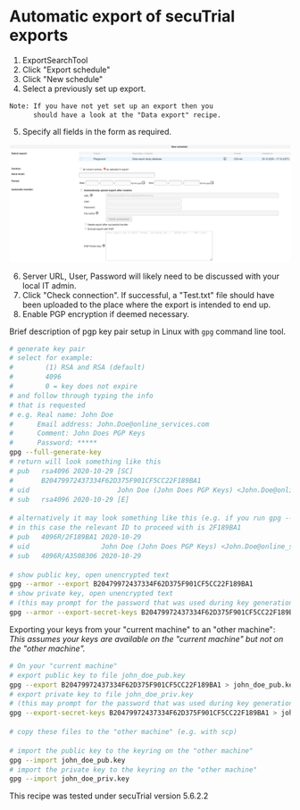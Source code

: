# Automatic export of secuTrial exports

1. ExportSearchTool
2. Click "Export schedule"
3. Click "New schedule"
4. Select a previously set up export.

```
Note: If you have not yet set up an export then you 
      should have a look at the "Data export" recipe. 
```

5. Specify all fields in the form as required.  

  ![autoexpsetup](fig/setup_auto_export.png)

6. Server URL, User, Password will likely need to be discussed with your local IT admin.
7. Click "Check connection". If successful, a "Test.txt" file should have been uploaded
   to the place where the export is intended to end up.
8. Enable PGP encryption if deemed necessary.

Brief description of pgp key pair setup in Linux with `gpg` command line tool.

``` bash
# generate key pair
# select for example:
#        (1) RSA and RSA (default)
#        4096
#        0 = key does not expire
# and follow through typing the info
# that is requested
# e.g. Real name: John Doe
#      Email address: John.Doe@online_services.com
#      Comment: John Does PGP Keys
#      Password: *****
gpg --full-generate-key
# return will look something like this
# pub   rsa4096 2020-10-29 [SC]
#       B20479972437334F62D375F901CF5CC22F189BA1
# uid                      John Doe (John Does PGP Keys) <John.Doe@online_services.com>
# sub   rsa4096 2020-10-29 [E]

# alternatively it may look something like this (e.g. if you run gpg --list-keys)
# in this case the relevant ID to proceed with is 2F189BA1
# pub   4096R/2F189BA1 2020-10-29
# uid                  John Doe (John Does PGP Keys) <John.Doe@online_services.com>
# sub   4096R/A3508306 2020-10-29

# show public key, open unencrypted text
gpg --armor --export B20479972437334F62D375F901CF5CC22F189BA1
# show private key, open unencrypted text 
# (this may prompt for the password that was used during key generation)
gpg --armor --export-secret-keys B20479972437334F62D375F901CF5CC22F189BA1
```

Exporting your keys from your "current machine" to an "other machine":  
*This assumes your keys are available on the "current machine" but not on the "other machine".*

``` bash
# On your "current machine"
# export public key to file john_doe_pub.key
gpg --export B20479972437334F62D375F901CF5CC22F189BA1 > john_doe_pub.key
# export private key to file john_doe_priv.key
# (this may prompt for the password that was used during key generation)
gpg --export-secret-keys B20479972437334F62D375F901CF5CC22F189BA1 > john_doe_priv.key

# copy these files to the "other machine" (e.g. with scp)

# import the public key to the keyring on the "other machine"
gpg --import john_doe_pub.key
# import the private key to the keyring on the "other machine"
gpg --import john_doe_priv.key
```

This recipe was tested under secuTrial version 5.6.2.2
